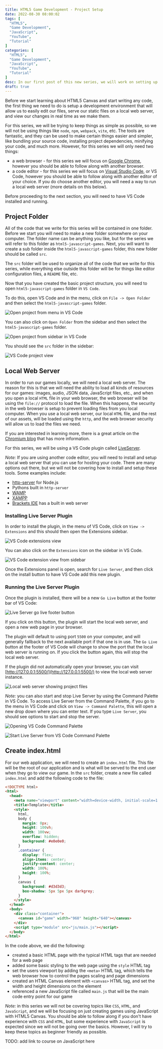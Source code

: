 ```yaml
---
title: HTML5 Game Development - Project Setup
date: 2022-08-30 08:00:02
tags: [
  "HTML5",
  "Game Development",
  "JavaScript",
  "YouTube",
  "Tutorial"
]
categories: [
  "HTML5",
  "Game Development",
  "JavaScript",
  "YouTube",
  "Tutorial"
]
desc: In our first post of this new series, we will work on setting up our development environment.
draft: true
---
```


Before we start learning about HTML5 Canvas and start writing any code, the first thing we need to do is setup a development environment that will allow us to easily edit our files, serve our static files on a local web server, and view our changes in real time as we make them.

For this series, we will be trying to keep things as simple as possible, so we will not be using things like `node`, `npm`, `webpack`, `vite`, etc. The tools are fantastic, and they can be used to make certain things easier and simpler, like bundling your source code, installing project dependencies, minifying your code, and much more. However, for this series we will only need two things:

* a web browser - for this series we will focus on [Google Chrome](https://www.google.com/chrome/downloads/), however you should be able to follow along with another browser.
* a code editor - for this series we will focus on [Visual Studio Code](https://code.visualstudio.com/), or VS Code, however you should be able to follow along with another editor of your choice. If you do choose another editor, you will need a way to run a local web server (more details on this below).

Before proceeding to the next section, you will need to have VS Code installed and running.

## Project Folder

All of the code that we write for this series will be contained in one folder. Before we start you will need to make a new folder somewhere on your computer. The folder name can be anything you like, but for the series we will refer to this folder as `html5-javascript-games`. Next, you will want to create a sub folder inside the `html5-javascript-games` folder, this new folder should be called `src`.

The `src` folder will be used to organize all of the code that we write for this series, while everything else outside this folder will be for things like editor configuration files, a `README` file, etc.

Now that you have created the basic project structure, you will need to open `html5-javascript-games` folder in `VS Code`.

To do this, open VS Code and in the menu, click on `File -> Open Folder` and then select the `html5-javascript-games` folder.

![Open project from menu in VS Code](./images/html5-javascript-games-project-setup-1.png)

You can also click on `Open Folder` from the sidebar and then select the `html5-javascript-games` folder.

![Open project from sidebar in VS Code](./images/html5-javascript-games-project-setup-2.png)

You should see the `src` folder in the sidebar:

![VS Code project view](./images/html5-javascript-games-project-setup-3.png)

## Local Web Server

In order to run our games locally, we will need a local web server. The reason for this is that we will need the ability to load all kinds of resources for our games: images, audio, JSON data, JavaScript files, etc., and when you open a local `HTML` file in your web browser, the web browser will be using the `file://` protocol to load the file. When this happens, the security in the web browser is setup to prevent loading files from you local computer. When you use a local web server, our local `HTML` file, and the rest of our assets, will be loaded using the `http`, and the web browser security will allow us to load the files we need.

If you are interested in learning more, there is a great article on the [Chromium blog](https://blog.chromium.org/2008/12/security-in-depth-local-web-pages.html) that has more information.

For this series, we will be using a VS Code plugin called [LiveServer](https://marketplace.visualstudio.com/items?itemName=ritwickdey.LiveServer).

*Note:* If you are using another code editor, you will need to install and setup a local web server that you can use for hosting your code. There are many options out there, but we will not be covering how to install and setup these tools. Some examples include:

* [http-server](https://www.npmjs.com/package/http-server) for Node.js
* Pythons built in `http-server`
* [WAMP](https://www.wampserver.com/en/)
* [XAMPP](https://www.apachefriends.org/)
* [Brackets IDE](https://brackets.io/) has a built in web server

### Installing Live Server Plugin

In order to install the plugin, in the menu of VS Code, click on `View -> Extensions` and this should then open the Extensions sidebar.

![VS Code extensions view](./images/html5-javascript-games-project-setup-4.png)

You can also click on the `Extensions` icon on the sidebar in VS Code.

![VS Code extension view from sidebar](./images/html5-javascript-games-project-setup-5.png)

Once the Extensions panel is open, search for `Live Server`, and then click on the install button to have VS Code add this new plugin.

### Running the Live Server Plugin

Once the plugin is installed, there will be a new `Go Live` button at the footer bar of VS Code:

![Live Server go live footer button](./images/html5-javascript-games-project-setup-6.png)

If you click on this button, the plugin will start the local web server, and open a new web page in your browser.

The plugin will default to using port `5500` on your computer, and will generally fallback to the next available port if that one is in use. The `Go Live` button at the footer of VS Code will change to show the port that the local web server is running on. If you click the button again, this will stop the local web server.

If the plugin did not automatically open your browser, you can visit [http://127.0.0.1:5500/](http://127.0.0.1:5500/) to view the local web server instance.

![Local web server showing project files](./images/html5-javascript-games-project-setup-7.png)

*Note:* you can also start and stop Live Server by using the Command Palette in VS Code. To access Live Server from the Command Palette, if you go to the menu in VS Code and click on `View -> Command Palette`, this will open a new drop down where you can enter text. If you type `Live Server`, you should see options to start and stop the server.

![Opening VS Code Command Palette](./images/html5-javascript-games-project-setup-8.png)

![Start Live Server from VS Code Command Palette](./images/html5-javascript-games-project-setup-9.png)

## Create index.html

For our web application, we will need to create an `index.html` file. This file will be the root of our application and is what will be served to the end user when they go to view our game. In the `src` folder, create a new file called `index.html` and add the following code to the file:

```html
<!DOCTYPE html>
<html>
  <head>
    <meta name="viewport" content="width=device-width, initial-scale=1.0" />
    <title>Template</title>
    <style>
      html,
      body {
        margin: 0px;
        height: 100vh;
        width: 100vw;
        overflow: hidden;
        background: #e0e0e0;
      }
      .container {
        display: flex;
        align-items: center;
        justify-content: center;
        width: 100%;
        height: 100%;
      }
      canvas {
        background: #d3d3d3;
        box-shadow: 5px 5px 5px darkgrey;
      }
    </style>
  </head>
  <body>
    <div class="container">
      <canvas id="game" width="960" height="640"></canvas>
    </div>
    <script type="module" src="js/main.js"></script>
  </body>
</html>
```

In the code above, we did the following:

* created a basic HTML page with the typical HTML tags that are needed for a web page
* added some basic styling to the web page using the `style` HTML tag
* set the users viewport by adding the `<meta>` HTML tag, which tells the web browser how to control the pages scaling and page dimensions
* created an HTML Canvas element with `<canvas>` HTML tag, and set the width and height dimensions on the element
* referenced a new JavaScript file called `main.js` that will be the main code entry point for our game

*Note:* in this series we will not be covering topics like `CSS`, `HTML`, and `JavaScript`, and we will be focusing on just creating games using JavaScript with HTML5 Canvas. You should be able to follow along if you don't have experience with `CSS` and `HTML`, but some experience with `JavaScript` is expected since we will not be going over the basics. However, I will try to keep these topics as beginner friendly as possible.

TODO: add link to course on JavaScript here

